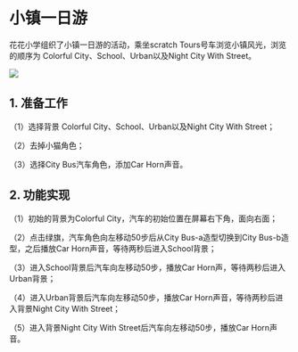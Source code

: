 # 小镇一日游

花花小学组织了小镇一日游的活动，乘坐scratch Tours号车浏览小镇风光，浏览的顺序为 Colorful City、School、Urban以及Night City With Street。

![](https://img-blog.csdnimg.cn/20210409205033426.png)


## 1. 准备工作

（1）选择背景 Colorful City、School、Urban以及Night City With Street；

（2）去掉小猫角色；

（3）选择City Bus汽车角色，添加Car Horn声音。

## 2. 功能实现

（1）初始的背景为Colorful City，汽车的初始位置在屏幕右下角，面向右面；

（2）点击绿旗，汽车角色向左移动50步后从City Bus-a造型切换到City Bus-b造型，之后播放Car Horn声音，等待两秒后进入School背景；

（3）进入School背景后汽车向左移动50步，播放Car Horn声，等待两秒后进入Urban背景；

（4）进入Urban背景后汽车向左移动50步，播放Car Horn声音，等待两秒后进入背景Night City With Street；

（5）进入背景Night City With Street后汽车向左移动50步，播放Car Horn声音。

